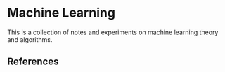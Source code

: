 # Machine Learning

This is a collection of notes and experiments on machine learning theory and algorithms.



## References 

```{bibliography}
```